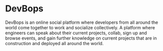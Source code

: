 # DevBops

DevBops is an online social platform where developers from all around the world come together to work and socialize collectively. A platform where engineers can speak about their current projects, collab, sign up and browse events, and gain further knowledge on current projects that are in construction and deployed all around the world.

